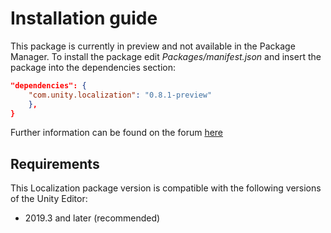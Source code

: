 # Installation guide

This package is currently in preview and not available in the Package Manager. To install the package edit *Packages/manifest.json* and insert the package into the dependencies section:

```json
"dependencies": {
    "com.unity.localization": "0.8.1-preview"
    },
}
```

Further information can be found on the forum [here](https://forum.unity.com/threads/release-announcements-and-notes.597262/)

## Requirements
This Localization package version is compatible with the following versions of the Unity Editor:

* 2019.3 and later (recommended)
